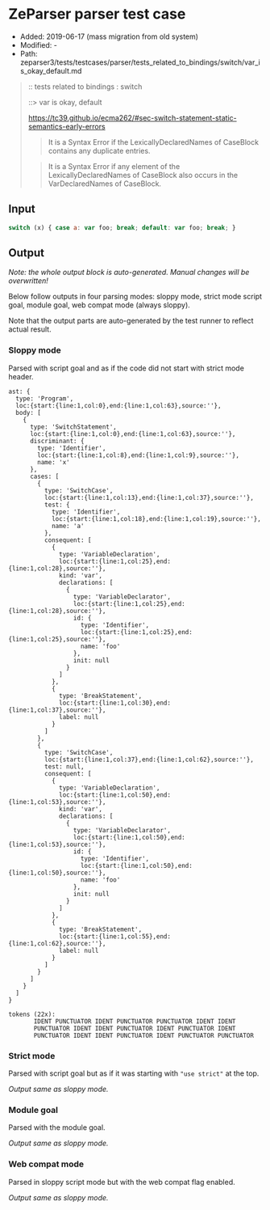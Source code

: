 # ZeParser parser test case

- Added: 2019-06-17 (mass migration from old system)
- Modified: -
- Path: zeparser3/tests/testcases/parser/tests_related_to_bindings/switch/var_is_okay_default.md

> :: tests related to bindings : switch
>
> ::> var is okay, default
> 
> https://tc39.github.io/ecma262/#sec-switch-statement-static-semantics-early-errors
> 
> > It is a Syntax Error if the LexicallyDeclaredNames of CaseBlock contains any duplicate entries.
> 
> > It is a Syntax Error if any element of the LexicallyDeclaredNames of CaseBlock also occurs in the VarDeclaredNames of CaseBlock.

## Input

`````js
switch (x) { case a: var foo; break; default: var foo; break; }
`````

## Output

_Note: the whole output block is auto-generated. Manual changes will be overwritten!_

Below follow outputs in four parsing modes: sloppy mode, strict mode script goal, module goal, web compat mode (always sloppy).

Note that the output parts are auto-generated by the test runner to reflect actual result.

### Sloppy mode

Parsed with script goal and as if the code did not start with strict mode header.

`````
ast: {
  type: 'Program',
  loc:{start:{line:1,col:0},end:{line:1,col:63},source:''},
  body: [
    {
      type: 'SwitchStatement',
      loc:{start:{line:1,col:0},end:{line:1,col:63},source:''},
      discriminant: {
        type: 'Identifier',
        loc:{start:{line:1,col:8},end:{line:1,col:9},source:''},
        name: 'x'
      },
      cases: [
        {
          type: 'SwitchCase',
          loc:{start:{line:1,col:13},end:{line:1,col:37},source:''},
          test: {
            type: 'Identifier',
            loc:{start:{line:1,col:18},end:{line:1,col:19},source:''},
            name: 'a'
          },
          consequent: [
            {
              type: 'VariableDeclaration',
              loc:{start:{line:1,col:25},end:{line:1,col:28},source:''},
              kind: 'var',
              declarations: [
                {
                  type: 'VariableDeclarator',
                  loc:{start:{line:1,col:25},end:{line:1,col:28},source:''},
                  id: {
                    type: 'Identifier',
                    loc:{start:{line:1,col:25},end:{line:1,col:25},source:''},
                    name: 'foo'
                  },
                  init: null
                }
              ]
            },
            {
              type: 'BreakStatement',
              loc:{start:{line:1,col:30},end:{line:1,col:37},source:''},
              label: null
            }
          ]
        },
        {
          type: 'SwitchCase',
          loc:{start:{line:1,col:37},end:{line:1,col:62},source:''},
          test: null,
          consequent: [
            {
              type: 'VariableDeclaration',
              loc:{start:{line:1,col:50},end:{line:1,col:53},source:''},
              kind: 'var',
              declarations: [
                {
                  type: 'VariableDeclarator',
                  loc:{start:{line:1,col:50},end:{line:1,col:53},source:''},
                  id: {
                    type: 'Identifier',
                    loc:{start:{line:1,col:50},end:{line:1,col:50},source:''},
                    name: 'foo'
                  },
                  init: null
                }
              ]
            },
            {
              type: 'BreakStatement',
              loc:{start:{line:1,col:55},end:{line:1,col:62},source:''},
              label: null
            }
          ]
        }
      ]
    }
  ]
}

tokens (22x):
       IDENT PUNCTUATOR IDENT PUNCTUATOR PUNCTUATOR IDENT IDENT
       PUNCTUATOR IDENT IDENT PUNCTUATOR IDENT PUNCTUATOR IDENT
       PUNCTUATOR IDENT IDENT PUNCTUATOR IDENT PUNCTUATOR PUNCTUATOR
`````

### Strict mode

Parsed with script goal but as if it was starting with `"use strict"` at the top.

_Output same as sloppy mode._

### Module goal

Parsed with the module goal.

_Output same as sloppy mode._

### Web compat mode

Parsed in sloppy script mode but with the web compat flag enabled.

_Output same as sloppy mode._
